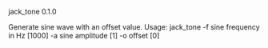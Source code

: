 jack_tone 0.1.0

Generate sine wave with an offset value.
Usage: jack_tone <options>
  -f  sine frequency in Hz [1000]
  -a  sine amplitude [1]
  -o  offset [0]

